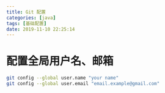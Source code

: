 ```yaml
---
title: Git 配置
categories: [java]
tags: [基础配置]
date: 2019-11-10 22:25:14
---
```

# 配置全局用户名、邮箱
```bash
git config --global user.name "your name"
git config --global user.email "email.example@gmail.com"
```